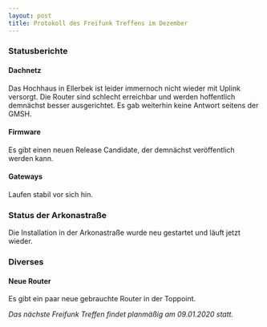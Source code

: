 ```yaml
---
layout: post
title: Protokoll des Freifunk Treffens im Dezember
---
```

### Statusberichte
#### Dachnetz
Das Hochhaus in Ellerbek ist leider immernoch nicht wieder mit Uplink versorgt.
Die Router sind schlecht erreichbar und werden hoffentlich demnächst besser ausgerichtet.
Es gab weiterhin keine Antwort seitens der GMSH.

#### Firmware
Es gibt einen neuen Release Candidate, der demnächst veröffentlich werden kann.

#### Gateways
Laufen stabil vor sich hin.

### Status der Arkonastraße
Die Installation in der Arkonastraße wurde neu gestartet und läuft jetzt wieder.

### Diverses
#### Neue Router
Es gibt ein paar neue gebrauchte Router in der Toppoint.


*Das nächste Freifunk Treffen findet planmäßig am 09.01.2020 statt.*
 
